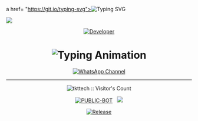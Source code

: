 a href= "https://git.io/typing-svg"><img src="https://readme-typing-svg.demolab.com?font=Black+Ops+One&size=100&pause=1000&color=8A2BE2&center=true&width=1000&height=200&lines=MASTER-IP-MD" alt="Typing SVG" /></a>
  </div>
<a><img src='https://files.catbox.moe/h48dlj.jpg'/></a>

<p align="center">
  <a href="https://github.com/tkttech"><img title="Developer" src="https://img.shields.io/badge/Author-MASTER-IP_MD%20MD-FF00FF.svg?style=big-square&logo=github" /></a>
</p>

<div align="center">

<h1 align="center">
  <img src="https://readme-typing-svg.herokuapp.com?font=Fira+Code&size=25&duration=3000&color=00FF00&background=000000&center=true&vCenter=true&width=600&lines=⚡+MASTER-IP_MD+MD+BETTER+OPTION;🔥+The+Most+Powerful+WhatsApp+Bot;💻+created+by+MASTER-IP+TKT;🚀+𝑰𝑷-CYBER+V5+Solutions;🌈+Fast+⚡+Secure+🔒+Reliable+✅" alt="Typing Animation">
</h1>
  
[![WhatsApp Channel](https://img.shields.io/badge/Join-WhatsApp%20Channel-9ACD32?style=big-square&logo=whatsapp)](https://whatsapp.com/channel/0029Vb5vbMM0LKZJi9k4ED1a)
</div>

---------

 <p align="center"><img src="https://profile-counter.glitch.me/{TAFADZWA-TKT}/count.svg" alt="tkttech :: Visitor's Count" old_src="https://profile-counter.glitch.me/{TAFADZWA-TKT}/count.svg" /></p>


<p align="center">
<a href="https://github.com/tkttech"><img title="PUBLIC-BOT" src="https://img.shields.io/static/v1?label=Language&message=English&style=square&color=darkpink"></a> &nbsp;
  <img src="https://komarev.com/ghpvc/?username=MASTER_IP-MD-V4.02&label=VIEWS&style=square&color=blue" />
</p>
</p> 

<p align="center">
  <a href="https://github.com/tkttech/MASTER-IP_MD"><img title="Release" src="https://img.shields.io/badge/Release-beta%20v5-cyan.svg?style=for-the-badge&logo=aqua" /></a>
</
